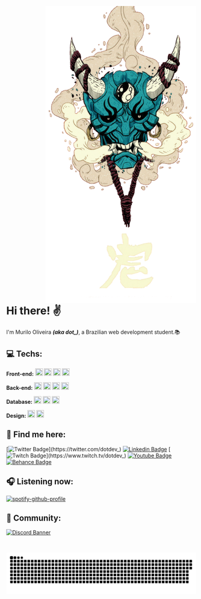 <a target="_blank" rel="noopener noreferrer" href="https://supermariodraws.artstation.com" ><img  style="margin-left: 100px" src="./png/oni.png" min-width="350px" max-width="500px" width="400px" align="right" alt="Oni"></a>

<h1 align="left" >
Hi there! ✌
</h1>

<p>I'm Murilo Oliveira <i><b>(aka dot_)</b></i>, a Brazilian web development student.📚</p>


<h2>💻 Techs:</h2>

<div align="left">

<strong>Front-end:</strong> 
<img height="20" width="20" src='https://cdn.jsdelivr.net/gh/devicons/devicon/icons/html5/html5-original.svg'>
<img height="20" width="20" src='https://cdn.jsdelivr.net/gh/devicons/devicon/icons/css3/css3-original.svg'>
<img height="20" width="20" src='https://cdn.jsdelivr.net/gh/devicons/devicon/icons/react/react-original.svg'>
<img height="20" width="20" src='https://cdn.jsdelivr.net/gh/devicons/devicon/icons/nextjs/nextjs-line.svg'>

<strong>Back-end:</strong>
<img height="20" width="20" src='https://cdn.jsdelivr.net/gh/devicons/devicon/icons/javascript/javascript-original.svg'>
<img height="20" width="20" src='https://cdn.jsdelivr.net/gh/devicons/devicon/icons/typescript/typescript-original.svg'>
<img height="20" width="20" src='https://cdn.jsdelivr.net/gh/devicons/devicon/icons/nodejs/nodejs-original.svg'>
<img height="20" width="20" src='https://cdn.jsdelivr.net/gh/devicons/devicon/icons/git/git-original.svg'>

<strong>Database:</strong>
<img height="20" width="20" src='https://cdn.jsdelivr.net/gh/devicons/devicon/icons/postgresql/postgresql-original.svg'>
<img height="20" width="20" src='https://cdn.jsdelivr.net/gh/devicons/devicon/icons/mysql/mysql-original.svg'>
<img height="20" width="20" src='https://cdn.jsdelivr.net/gh/devicons/devicon/icons/mongodb/mongodb-original.svg'>

<strong>Design:</strong>
<img height="20" width="20" src='https://cdn.jsdelivr.net/gh/devicons/devicon/icons/figma/figma-original.svg'>
<img height="20" width="20" src='https://cdn.jsdelivr.net/gh/devicons/devicon/icons/xd/xd-line.svg'>

</div>

<div align="left">

<h2>💬 Find me here:</h2>

<div style="display: inline_block" align="left">

[![Twitter Badge](https://img.shields.io/badge/-Twitter-5c3ec9?style=flat-square&labelColor=50FA7B&logo=twitter&logoColor=31363F&link=https://twitter.com/dotdev_)](https://twitter.com/dotdev_)
[![Linkedin Badge](https://img.shields.io/badge/-LinkedIn-5c3ec9?style=flat-square&labelColor=50FA7B&logo=Linkedin&logoColor=31363F&link=https://www.linkedin.com/in/murilo-o)](https://www.linkedin.com/in/murilo-o)
[![Twitch Badge](https://img.shields.io/badge/-Twitch-5c3ec9?style=flat-square&labelColor=50FA7B&logo=Twitch&logoColor=31363F&link=https://www.twitch.tv/dotdev_)](https://www.twitch.tv/dotdev_)
[![Youtube Badge](https://img.shields.io/badge/-Youtube-5c3ec9?style=flat-square&labelColor=50FA7B&logo=Youtube&logoColor=31363F&link=https://www.youtube.com/channel/UCgZ3l4znZzx9pVX7N7MVdng)](https://www.youtube.com/channel/UCgZ3l4znZzx9pVX7N7MVdng)
[![Behance Badge](https://img.shields.io/badge/-Behance-5c3ec9?style=flat-square&labelColor=50FA7B&logo=Behance&logoColor=31363F&link=https://www.behance.net/murilo-o)](https://www.behance.net/murilo-o)

</div>
</div>

<div align="left">
<h2>🎧 Listening now:</h2>

[![spotify-github-profile](https://spotify-github-profile.vercel.app/api/view?uid=i0buq9ey3yf4ki78q5bn5ogn9&cover_image=true&theme=novatorem)](https://spotify-github-profile.vercel.app/api/view?uid=i0buq9ey3yf4ki78q5bn5ogn9&redirect=true)

</div>

<div align="left">
<h2>👥 Community:</h2>

[![Discord Banner](https://discordapp.com/api/guilds/842160542059855934/widget.png?style=banner2)](https://discord.gg/6qja9pEJa9)

</div>

</br>

<span align="center"><img src="./svg/github-contribution-grid-snake.svg" align="center" alt="Snake"></span>
